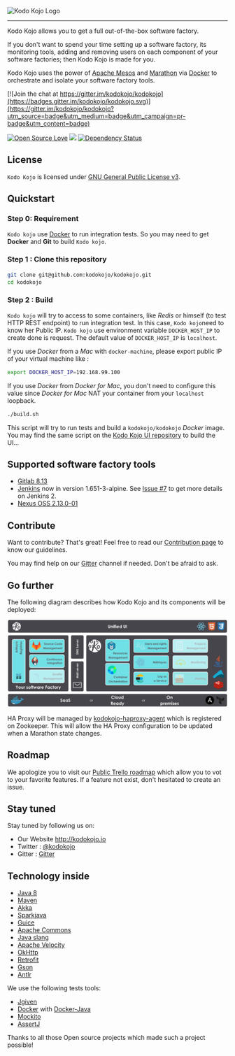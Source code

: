 ![Kodo Kojo Logo](doc/images/logo-kodokojo-baseline-black1.png)

---

Kodo Kojo allows you to get a full out-of-the-box software factory.

If you don't want to spend your time setting up a software factory, its monitoring tools, adding and removing users on each component of your software factories; then Kodo Kojo is made for you.

Kodo Kojo uses the power of [Apache Mesos](http://mesos.apache.org/) and [Marathon](https://mesosphere.github.io/marathon/) via [Docker](https://www.docker.com/) to orchestrate and isolate your software factory tools.

[![Join the chat at https://gitter.im/kodokojo/kodokojo](https://badges.gitter.im/kodokojo/kodokojo.svg)](https://gitter.im/kodokojo/kodokojo?utm_source=badge&utm_medium=badge&utm_campaign=pr-badge&utm_content=badge)

[![Open Source Love](https://badges.frapsoft.com/os/v2/open-source.svg?v=103)](https://github.com/ellerbrock/open-source-badge/) [![](https://img.shields.io/badge/License-GPLv3-blue.svg?style=flat)](http://www.gnu.org/licenses/gpl-3.0.en.html)  [![Dependency Status](https://dependencyci.com/github/kodokojo/kodokojo/badge)](https://dependencyci.com/github/kodokojo/kodokojo)

License
------

`Kodo Kojo` is licensed under [GNU General Public License v3](http://www.gnu.org/licenses/gpl-3.0.en.html).

Quickstart
------

### Step 0: Requirement

`Kodo kojo` use [Docker](https://www.docker.com/) to run integration tests. So you may need to get **Docker** and **Git** to build `Kodo kojo`.

### Step 1 : Clone this repository

```bash
git clone git@github.com:kodokojo/kodokojo.git
cd kodokojo
```

### Step 2 : Build

`Kodo kojo` will try to access to some containers, like *Redis* or himself (to test HTTP REST endpoint) to run integration test. In this case, `Kodo kojo`need to know her Public IP.
`Kodo kojo` use environment variable `DOCKER_HOST_IP` to create done is request. The default value of `DOCKER_HOST_IP` is `localhost`.

If you use *Docker* from a *Mac* with `docker-machine`, please export public IP of your virtual machine like :
```bash
export DOCKER_HOST_IP=192.168.99.100
```  

If you use *Docker* from *Docker for Mac*, you don't need to configure this value since *Docker for Mac* NAT your container from your `localhost` loopback.
   
```bash
./build.sh
```

This script will try to run tests and build a `kodokojo/kodokojo` *Docker* image. You may find the same script on the [Kodo Kojo UI repository](https://github.com/kodokojo/kodokojo-ui/) to build the UI...

## Supported software factory tools

* [Gitlab 8.13](http://gitlab.com/)
* [Jenkins](https://jenkins.io/) now in version 1.651-3-alpine. See [Issue #7](https://github.com/kodokojo/kodokojo/issues/7) to get more details on Jenkins 2.
* [Nexus OSS 2.13.0-01](http://www.sonatype.com/nexus-repository-oss)

Contribute
------

Want to contribute? That's great! Feel free to read our [Contribution page](CONTRIBUTING.md) to know our guidelines.

You may find help on our [Gitter](https://gitter.im/kodokojo/kodokojo) channel if needed. Don't be afraid to ask.

## Go further

The following diagram describes how Kodo Kojo and its components will be deployed:

![Kodo Kojo Architecture](doc/images/kodo-kojo-ecosystem.png)

HA Proxy will be managed by [kodokojo-haproxy-agent](https://github.com/kodokojo/kodokojo-haproxy-agent) which is registered on Zookeeper.
This will allow the HA Proxy configuration to be updated when a Marathon state changes.

Roadmap
------

We apologize you to visit our [Public Trello roadmap](https://trello.com/b/3xNdZBXq/kodo-kojo-public-roadmap) which allow you to vot to your favorite features.
If a feature not exist, don't hesitated to create an issue.

## Stay tuned

Stay tuned by following us on:

* Our Website http://kodokojo.io
* Twitter : [@kodokojo](http://twitter.com/kodokojo)
* Gitter : [Gitter](https://gitter.im/kodokojo/kodokojo) 

## Technology inside

* [Java 8](http://java.com)
* [Maven](https://maven.apache.org/)
* [Akka](http://akka.io)
* [Sparkjava](http://sparkjava.com/)
* [Guice](https://github.com/google/guice)
* [Apache Commons](https://commons.apache.org/)
* [Java slang](http://www.javaslang.io/)
* [Apache Velocity](http://velocity.apache.org/)
* [OkHttp](http://square.github.io/okhttp/)
* [Retrofit](http://square.github.io/retrofit/)
* [Gson](https://github.com/google/gson)
* [Antlr](http://www.antlr.org/)

We use the following tests tools:

* [Jgiven](http://jgiven.org/)
* [Docker](https://www.docker.com/) with [Docker-Java](https://github.com/docker-java/docker-java)
* [Mockito](http://mockito.org/)
* [AssertJ](http://joel-costigliola.github.io/assertj/)

Thanks to all those Open source projects which made such a project possible!
